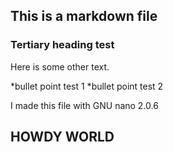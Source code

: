 ## This is a markdown file
### Tertiary heading test

Here is some other text.

*bullet point test 1
*bullet point test 2

I made this file with GNU nano 2.0.6

## HOWDY WORLD

